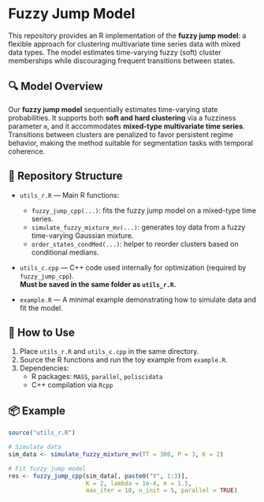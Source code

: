 # Fuzzy Jump Model

This repository provides an R implementation of the **fuzzy jump model**: a flexible approach for clustering multivariate time series data with mixed data types. The model estimates time-varying fuzzy (soft) cluster memberships while discouraging frequent transitions between states.

## 🔍 Model Overview

Our **fuzzy jump model** sequentially estimates time-varying state probabilities. It supports both **soft and hard clustering** via a fuzziness parameter `m`, and it accommodates **mixed-type multivariate time series**. Transitions between clusters are penalized to favor persistent regime behavior, making the method suitable for segmentation tasks with temporal coherence.

## 📁 Repository Structure

- `utils_r.R` — Main R functions:
  - `fuzzy_jump_cpp(...)`: fits the fuzzy jump model on a mixed-type time series.
  - `simulate_fuzzy_mixture_mv(...)`: generates toy data from a fuzzy time-varying Gaussian mixture.
  - `order_states_condMed(...)`: helper to reorder clusters based on conditional medians.

- `utils_c.cpp` — C++ code used internally for optimization (required by `fuzzy_jump_cpp`).  
  **Must be saved in the same folder as `utils_r.R`.**

- `example.R` — A minimal example demonstrating how to simulate data and fit the model.

## 🚀 How to Use

1. Place `utils_r.R` and `utils_c.cpp` in the same directory.
2. Source the R functions and run the toy example from `example.R`.
3. Dependencies:  
   - R packages: `MASS`, `parallel`, `poliscidata`  
   - C++ compilation via `Rcpp`

## 📦 Example

```r
source("utils_r.R")

# Simulate data
sim_data <- simulate_fuzzy_mixture_mv(TT = 300, P = 3, K = 2)

# Fit fuzzy jump model
res <- fuzzy_jump_cpp(sim_data[, paste0("Y", 1:3)], 
                      K = 2, lambda = 1e-4, m = 1.5, 
                      max_iter = 10, n_init = 5, parallel = TRUE)

